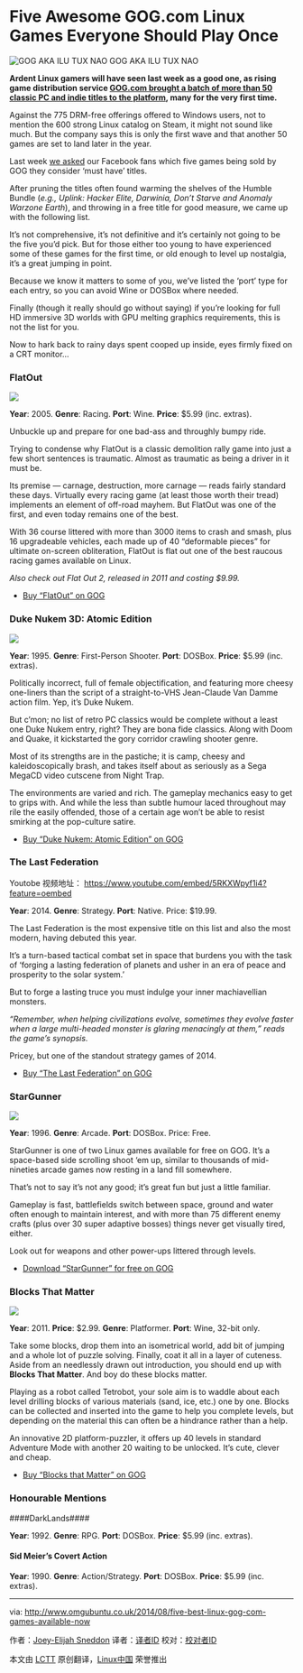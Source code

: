 Five Awesome GOG.com Linux Games Everyone Should Play Once
================================================================================
![GOG AKA ILU TUX NAO](http://www.omgubuntu.co.uk/wp-content/uploads/2014/07/gog-com-tile.jpg)
GOG AKA ILU TUX NAO

**Ardent Linux gamers will have seen last week as a good one, as rising game distribution service [GOG.com brought a batch of more than 50 classic PC and indie titles to the platform][1], many for the very first time.**

Against the 775 DRM-free offerings offered to Windows users, not to mention the 600 strong Linux catalog on Steam, it might not sound like much. But the company says this is only the first wave and that another 50 games are set to land later in the year.

Last week [we asked][2] our Facebook fans which five games being sold by GOG they consider ‘must have’ titles.

After pruning the titles often found warming the shelves of the Humble Bundle (*e.g., Uplink: Hacker Elite, Darwinia, Don’t Starve and Anomaly Warzone Earth*), and throwing in a free title for good measure, we came up with the following list.

It’s not comprehensive, it’s not definitive and it’s certainly not going to be the five you’d pick. But for those either too young to have experienced some of these games for the first time, or old enough to level up nostalgia, it’s a great jumping in point.

Because we know it matters to some of you, we’ve listed the ‘port’ type for each entry, so you can avoid Wine or DOSBox where needed.

Finally (though it really should go without saying) if you’re looking for full HD immersive 3D worlds with GPU melting graphics requirements, this is not the list for you.

Now to hark back to rainy days spent cooped up inside, eyes firmly fixed on a CRT monitor…

### FlatOut ###

![](http://www.omgubuntu.co.uk/wp-content/uploads/2014/08/flatout.jpeg)

**Year**: 2005. **Genre**: Racing. **Port**: Wine. **Price**: $5.99 (inc. extras).

Unbuckle up and prepare for one bad-ass and throughly bumpy ride.

Trying to condense why FlatOut is a classic demolition rally game into just a few short sentences is traumatic. Almost as traumatic as being a driver in it must be.

Its premise — carnage, destruction, more carnage — reads fairly standard these days. Virtually every racing game (at least those worth their tread) implements an element of off-road mayhem. But FlatOut was one of the first, and even today remains one of the best.

With 36 course littered with more than 3000 items to crash and smash, plus 16 upgradeable vehicles, each made up of 40 “deformable pieces” for ultimate on-screen obliteration, FlatOut is flat out one of the best raucous racing games available on Linux.

*Also check out Flat Out 2, released in 2011 and costing $9.99.*

- [Buy “FlatOut” on GOG][3]

### Duke Nukem 3D: Atomic Edition ###

![](http://www.omgubuntu.co.uk/wp-content/uploads/2014/08/duke-3d.jpeg)

**Year**: 1995. **Genre**: First-Person Shooter. **Port**: DOSBox. **Price**: $5.99 (inc. extras).

Politically incorrect, full of female objectification, and featuring more cheesy one-liners than the script of a straight-to-VHS Jean-Claude Van Damme action film. Yep, it’s Duke Nukem.

But c’mon; no list of retro PC classics would be complete without a least one Duke Nukem entry, right? They are bona fide classics. Along with Doom and Quake, it kickstarted the gory corridor crawling shooter genre.

Most of its strengths are in the pastiche; it is camp, cheesy and kaleidoscopically brash, and takes itself about as seriously as a Sega MegaCD video cutscene from Night Trap.

The environments are varied and rich. The gameplay mechanics easy to get to grips with. And while the less than subtle humour laced throughout may rile the easily offended, those of a certain age won’t be able to resist smirking at the pop-culture satire.

- [Buy “Duke Nukem: Atomic Edition” on GOG][4]

### The Last Federation ###

Youtobe 视频地址：
https://www.youtube.com/embed/5RKXWpyf1i4?feature=oembed

**Year**: 2014. **Genre**: Strategy. **Port**: Native. Price: $19.99.

The Last Federation is the most expensive title on this list and also the most modern, having debuted this year.

It’s a turn-based tactical combat set in space that burdens you with the task of ‘forging a lasting federation of planets and usher in an era of peace and prosperity to the solar system.’

But to forge a lasting truce you must indulge your inner machiavellian monsters.

*“Remember, when helping civilizations evolve, sometimes they evolve faster when a large multi-headed monster is glaring menacingly at them,” reads the game’s synopsis.*

Pricey, but one of the standout strategy games of 2014.

- [Buy “The Last Federation” on GOG][5]

### StarGunner ###

![](http://www.omgubuntu.co.uk/wp-content/uploads/2014/08/stargunner.jpeg)

**Year**: 1996. **Genre**: Arcade. **Port**: DOSBox. Price: Free.

StarGunner is one of two Linux games available for free on GOG. It’s a space-based side scrolling shoot ‘em up, similar to thousands of mid-nineties arcade games now resting in a land fill somewhere.

That’s not to say it’s not any good; it’s great fun but just a little familiar.

Gameplay is fast, battlefields switch between space, ground and water often enough to maintain interest, and with more than 75 different enemy crafts (plus over 30 super adaptive bosses) things never get visually tired, either.

Look out for weapons and other power-ups littered through levels.

- [Download “StarGunner” for free on GOG][6]

### Blocks That Matter ###

![](http://www.omgubuntu.co.uk/wp-content/uploads/2014/08/blocks-that-matter.jpeg)

**Year**: 2011. **Price**: $2.99. **Genre**: Platformer. **Port**: Wine, 32-bit only.

Take some blocks, drop them into an isometrical world, add bit of jumping and a whole lot of puzzle solving. Finally, coat it all in a layer of cuteness. Aside from an needlessly drawn out introduction, you should end up with **Blocks That Matter**. And boy do these blocks matter.

Playing as a robot called Tetrobot, your sole aim is to waddle about each level drilling blocks of various materials (sand, ice, etc.) one by one. Blocks can be collected and inserted into the game to help you complete levels, but depending on the material this can often be a hindrance rather than a help.

An innovative 2D platform-puzzler, it offers up 40 levels in standard Adventure Mode with another 20 waiting to be unlocked. It’s cute, clever and cheap.

- [Buy “Blocks that Matter” on GOG][7]

### Honourable Mentions ###

####DarkLands####

**Year**: 1992. **Genre**: RPG. **Port**: DOSBox. **Price**: $5.99 (inc. extras).

#### Sid Meier’s Covert Action ####

**Year**: 1990. **Genre**: Action/Strategy. **Port**: DOSBox. **Price**: $5.99 (inc. extras).

--------------------------------------------------------------------------------

via: http://www.omgubuntu.co.uk/2014/08/five-best-linux-gog-com-games-available-now

作者：[Joey-Elijah Sneddon][a]
译者：[译者ID](https://github.com/译者ID)
校对：[校对者ID](https://github.com/校对者ID)

本文由 [LCTT](https://github.com/LCTT/TranslateProject) 原创翻译，[Linux中国](http://linux.cn/) 荣誉推出

[a]:https://plus.google.com/117485690627814051450/?rel=author
[1]:http://www.omgubuntu.co.uk/2014/07/50-classic-pc-games-now-available-linux-gog
[2]:https://www.facebook.com/omgubuntu/posts/830930706919468
[3]:http://www.gog.com/game/flatout
[4]:http://www.gog.com/game/duke_nukem_3d_atomic_edition
[5]:http://www.gog.com/game/last_federation_the
[6]:http://www.gog.com/game/stargunner
[7]:http://www.gog.com/game/blocks_that_matter